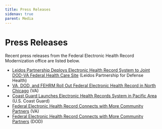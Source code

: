 ```yaml
---
title: Press Releases
sidenav: true
parent: Media
---
```

# Press Releases

Recent press releases from the Federal Electronic Health Record Modernization office are listed below.

- [Leidos Partnership Deploys Electronic Health Record System to Joint DOD-VA Federal Health Care Site](https://investors.leidos.com/news-releases/news-release-details/leidos-partnership-deploys-electronic-health-record-system-joint) (Leidos Partnership for Defense Health)
- [VA, DOD, and FEHRM Roll Out Federal Electronic Health Record in North Chicago](https://news.va.gov/press-room/va-dod-fehrm-launch-ehr-lovell-health-care/) (VA)
- [Coast Guard Launches Electronic Health Records System in Pacific Area](https://www.dcms.uscg.mil/Our-Organization/Assistant-Commandant-for-Acquisitions-CG-9/Newsroom/Latest-Acquisition-News/Article/2742626/coast-guard-launches-electronic-health-records-system-in-pacific-area/) (U.S. Coast Guard)
- [Federal Electronic Health Record Connects with More Community Partners](https://www.defense.gov/Newsroom/Releases/Release/Article/2380447/federal-electronic-health-record-connects-with-more-community-partners/) (VA)
- [Federal Electronic Health Record Connects with More Community Partners](https://www.ehrm.va.gov/news/article/read/federal-electronic-health-record-connects-with-more-community-partners) (DOD)





